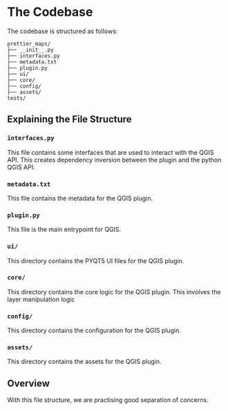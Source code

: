 # The Codebase

The codebase is structured as follows:

```
prettier_maps/
├── __init__.py
├── interfaces.py
├── metadata.txt
├── plugin.py
├── ui/
├── core/
├── config/
├── assets/
tests/
```

## Explaining the File Structure

### `interfaces.py`

This file contains some interfaces that are used to interact with the QGIS API. This creates dependency inversion between the plugin and the python QGIS API.

### `metadata.txt`

This file contains the metadata for the QGIS plugin.

### `plugin.py`

This file is the main entrypoint for QGIS.

### `ui/`

This directory contains the PYQT5 UI files for the QGIS plugin.

### `core/`

This directory contains the core logic for the QGIS plugin. This involves the layer manipulation logic

### `config/`

This directory contains the configuration for the QGIS plugin.

### `assets/`

This directory contains the assets for the QGIS plugin.


## Overview

With this file structure, we are practising good separation of concerns.
